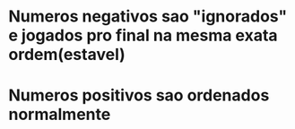 # Numeros negativos sao "ignorados" e jogados pro final na mesma exata ordem(estavel)
# Numeros positivos sao ordenados normalmente
